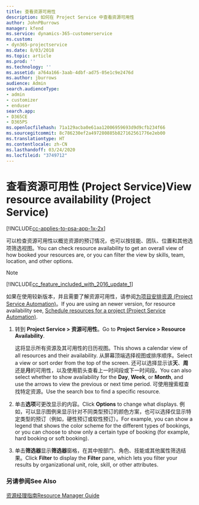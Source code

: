 ```yaml
---
title: 查看资源可用性
description: 如何在 Project Service 中查看资源可用性
author: JohnPBurrows
manager: kfend
ms.service: dynamics-365-customerservice
ms.custom:
- dyn365-projectservice
ms.date: 8/03/2018
ms.topic: article
ms.prod: ''
ms.technology: ''
ms.assetid: a764a166-3aab-4dbf-ad75-05e1c9e2476d
ms.author: jburrows
audience: Admin
search.audienceType:
- admin
- customizer
- enduser
search.app:
- D365CE
- D365PS
ms.openlocfilehash: 71a129acba0e61aa12006959693d9d9cfb234f66
ms.sourcegitcommit: 8c786230ef2a497280885b827162561776e2eb00
ms.translationtype: HT
ms.contentlocale: zh-CN
ms.lasthandoff: 03/24/2020
ms.locfileid: "3749712"
---
```

# <a name="view-resource-availability-project-service"></a><span data-ttu-id="c1f63-103">查看资源可用性 (Project Service)</span><span class="sxs-lookup"><span data-stu-id="c1f63-103">View resource availability (Project Service)</span></span>

[!INCLUDE[cc-applies-to-psa-app-1x-2x](../includes/cc-applies-to-psa-app-1x-2x.md)]

<span data-ttu-id="c1f63-104">可以检查资源可用性以概览资源的预订情况，也可以按技能、团队、位置和其他选项筛选视图。</span><span class="sxs-lookup"><span data-stu-id="c1f63-104">You can check resource availability to get an overall view of how booked your resources are, or you can filter the view by skills, team, location, and other options.</span></span>  
  
> [!NOTE]
> [!INCLUDE[cc_feature_included_with_2016_update_1](../includes/cc-feature-included-with-2016-update-1.md)]  
> 
>  <span data-ttu-id="c1f63-105">如果在使用较新版本，并且需要了解资源可用性，请参阅[为项目安排资源 (Project Service Automation)](../project-service/schedule-resources-project.md)。</span><span class="sxs-lookup"><span data-stu-id="c1f63-105">If you are using an newer version, for resource availability see, [Schedule resources for a project (Project Service Automation)](../project-service/schedule-resources-project.md).</span></span>  

1. <span data-ttu-id="c1f63-106">转到 **Project Service > 资源可用性**。</span><span class="sxs-lookup"><span data-stu-id="c1f63-106">Go to **Project Service > Resource Availability**.</span></span>  

    <span data-ttu-id="c1f63-107">这将显示所有资源及其可用性的日历视图。</span><span class="sxs-lookup"><span data-stu-id="c1f63-107">This shows a calendar view of all resources and their availability.</span></span> <span data-ttu-id="c1f63-108">从屏幕顶端选择视图或排序顺序。</span><span class="sxs-lookup"><span data-stu-id="c1f63-108">Select a view or sort order from the top of the screen.</span></span> <span data-ttu-id="c1f63-109">还可以选择显示该**天**、**周**还是**月**的可用性，以及使用箭头查看上一时间段或下一时间段。</span><span class="sxs-lookup"><span data-stu-id="c1f63-109">You can also select whether to show availability for the **Day**, **Week**, or **Month**, and use the arrows to view the previous or next time period.</span></span> <span data-ttu-id="c1f63-110">可使用搜索框查找特定资源。</span><span class="sxs-lookup"><span data-stu-id="c1f63-110">Use the search box to find a specific resource.</span></span>  

2. <span data-ttu-id="c1f63-111">单击**选项**可更改显示的内容。</span><span class="sxs-lookup"><span data-stu-id="c1f63-111">Click **Options** to change what displays.</span></span> <span data-ttu-id="c1f63-112">例如，可以显示图例来显示针对不同类型预订的颜色方案，也可以选择仅显示特定类型的预订（例如，硬性预订或软性预订）。</span><span class="sxs-lookup"><span data-stu-id="c1f63-112">For example, you can show a legend that shows the color scheme for the different types of bookings, or you can choose to show only a certain type of booking (for example, hard booking or soft booking).</span></span>  

3. <span data-ttu-id="c1f63-113">单击**筛选器**显示**筛选器**窗格，在其中按部门、角色、技能或其他属性筛选结果。</span><span class="sxs-lookup"><span data-stu-id="c1f63-113">Click **Filter** to display the **Filter** pane, which lets you filter your results by organizational unit, role, skill, or other attributes.</span></span>  

### <a name="see-also"></a><span data-ttu-id="c1f63-114">另请参阅</span><span class="sxs-lookup"><span data-stu-id="c1f63-114">See Also</span></span>  
 [<span data-ttu-id="c1f63-115">资源经理指南</span><span class="sxs-lookup"><span data-stu-id="c1f63-115">Resource Manager Guide</span></span>](../project-service/resource-manager-guide.md)
